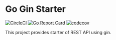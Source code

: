 # Go Gin Starter
[![CircleCI](https://circleci.com/gh/gghcode/go-gin-starterkit/tree/master.svg?style=svg)](https://circleci.com/gh/gghcode/go-gin-starterkit/tree/master)
[![Go Report Card](https://goreportcard.com/badge/github.com/gghcode/go-gin-starterkit)](https://goreportcard.com/report/github.com/gghcode/go-gin-starterkit)
[![codecov](https://codecov.io/gh/gghcode/go-gin-starterkit/branch/master/graph/badge.svg)](https://codecov.io/gh/gghcode/go-gin-starterkit)

This project provides starter of REST API using gin.
